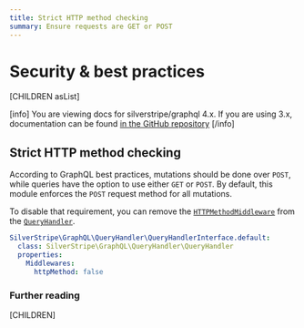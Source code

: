 ```yaml
---
title: Strict HTTP method checking
summary: Ensure requests are GET or POST
---
```


# Security & best practices

[CHILDREN asList]

[info]
You are viewing docs for silverstripe/graphql 4.x.
If you are using 3.x, documentation can be found
[in the GitHub repository](https://github.com/silverstripe/silverstripe-graphql/tree/3)
[/info]

## Strict HTTP method checking

According to GraphQL best practices, mutations should be done over `POST`, while queries have the option
to use either `GET` or `POST`. By default, this module enforces the `POST` request method for all mutations.

To disable that requirement, you can remove the [`HTTPMethodMiddleware`](api:SilverStripe\GraphQL\Middleware\HTTPMethodMiddleware)
from the [`QueryHandler`](api:SilverStripe\GraphQL\QueryHandler\QueryHandler).

```yml
SilverStripe\GraphQL\QueryHandler\QueryHandlerInterface.default:
  class: SilverStripe\GraphQL\QueryHandler\QueryHandler
  properties:
    Middlewares:
      httpMethod: false
```

### Further reading

[CHILDREN]
